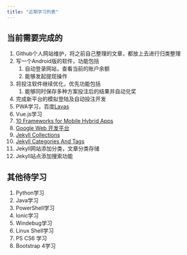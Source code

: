 ```yaml
---
title: "近期学习列表"
---
```


## 当前需要完成的
1. Github个人网站维护，将之前自己整理的文章，都放上去进行归类整理
2. 写一个Android版的软件，功能包括
   1. 自动登录网站，查看当前的账户余额
   2. 能够发起提现操作
3. 将投注软件继续优化，优先功能包括
   1. 能够同时保存多种方案投注后的结果并自动兑奖
4. 完成新平台的模拟登陆及自动投注开发
5. PWA学习，百度[Lavas](https://lavas.baidu.com/doc)
6. Vue.js学习
7. [10 Frameworks for Mobile Hybrid Apps](https://blog.jscrambler.com/10-frameworks-for-mobile-hybrid-apps/)
8. [Google Web 开发平台](https://developers.google.com/web/showcase/?hl=zh-cn)
9. [Jekyll Collections](https://blog.webjeda.com/jekyll-collections/)
10. [Jekyll Categories And Tags](https://blog.webjeda.com/jekyll-categories/)
11. Jekyll网站添加分类，文章分类存储
12. Jekyll站点添加搜索功能

## 其他待学习
1. Python学习
2. Java学习
3. PowerShell学习
4. Ionic学习
5. Windebug学习
6. Linux Shell学习
7. PS CS6 学习
8. Bootstrap 4学习